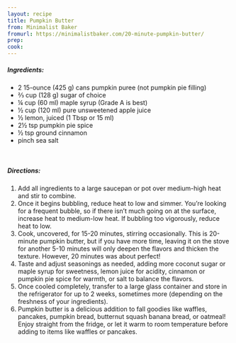 ```yaml
---
layout: recipe
title: Pumpkin Butter
from: Minimalist Baker
fromurl: https://minimalistbaker.com/20-minute-pumpkin-butter/
prep: 
cook: 
---
```


##### Ingredients:

* 2 15-ounce (425 g) cans pumpkin puree (not pumpkin pie filling)
* ⅔ cup (128 g) sugar of choice
* ¼ cup (60 ml) maple syrup (Grade A is best)
* ½ cup (120 ml) pure unsweetened apple juice
* ½ lemon, juiced (1 Tbsp or 15 ml)
* 2½ tsp pumpkin pie spice
* ½ tsp ground cinnamon
* pinch sea salt

<br>

##### Directions:

1. Add all ingredients to a large saucepan or pot over medium-high heat and stir to combine.
2. Once it begins bubbling, reduce heat to low and simmer. You’re looking for a frequent bubble, so if there isn’t much going on at the surface, increase heat to medium-low heat. If bubbling too vigorously, reduce heat to low.
3. Cook, uncovered, for 15-20 minutes, stirring occasionally. This is 20-minute pumpkin butter, but if you have more time, leaving it on the stove for another 5-10 minutes will only deepen the flavors and thicken the texture. However, 20 minutes was about perfect!
4. Taste and adjust seasonings as needed, adding more coconut sugar or maple syrup for sweetness, lemon juice for acidity, cinnamon or pumpkin pie spice for warmth, or salt to balance the flavors.
5. Once cooled completely, transfer to a large glass container and store in the refrigerator for up to 2 weeks, sometimes more (depending on the freshness of your ingredients).
6. Pumpkin butter is a delicious addition to fall goodies like waffles, pancakes, pumpkin bread, butternut squash banana bread, or oatmeal! Enjoy straight from the fridge, or let it warm to room temperature before adding to items like waffles or pancakes.
